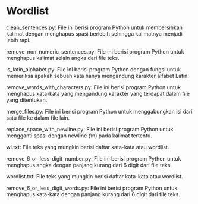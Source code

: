 # Wordlist
clean_sentences.py: File ini berisi program Python untuk membersihkan kalimat dengan menghapus spasi berlebih sehingga kalimatnya menjadi lebih rapi.

remove_non_numeric_sentences.py: File ini berisi program Python untuk menghapus kalimat selain angka dari file teks.

is_latin_alphabet.py: File ini berisi program Python dengan fungsi untuk memeriksa apakah sebuah kata hanya mengandung karakter alfabet Latin.

remove_words_with_characters.py: File ini berisi program Python untuk menghapus kata-kata yang mengandung karakter yang terdapat dalam file yang ditentukan.

merge_files.py: File ini berisi program Python untuk menggabungkan isi dari satu file ke dalam file lain.

replace_space_with_newline.py: File ini berisi program Python untuk mengganti spasi dengan newline (\n) pada kalimat tertentu.

wl.txt: File teks yang mungkin berisi daftar kata-kata atau wordlist.

remove_6_or_less_digit_number.py: File ini berisi program Python untuk menghapus angka dengan panjang kurang dari 6 digit dari file teks.

wordlist.txt: File teks yang mungkin berisi daftar kata-kata atau wordlist.

remove_6_or_less_digit_words.py: File ini berisi program Python untuk menghapus kata-kata dengan panjang kurang dari 6 digit dari file teks.

